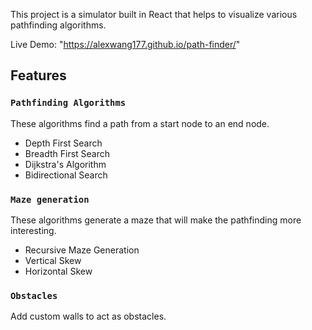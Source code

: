 This project is a simulator built in React that helps to visualize various pathfinding algorithms.

Live Demo: "https://alexwang177.github.io/path-finder/"

## Features

### `Pathfinding Algorithms`

These algorithms find a path from a start node to an end node.

- Depth First Search
- Breadth First Search
- Dijkstra's Algorithm
- Bidirectional Search

### `Maze generation`

These algorithms generate a maze that will make the pathfinding more interesting.

- Recursive Maze Generation
- Vertical Skew
- Horizontal Skew

### `Obstacles`

Add custom walls to act as obstacles.

